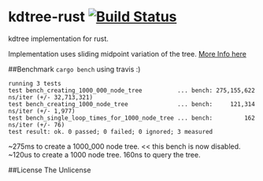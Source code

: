 # kdtree-rust [![Build Status](https://travis-ci.org/fulara/kdtree-rust.svg?branch=develop)](https://travis-ci.org/fulara/kdtree-rust)
kdtree implementation for rust.

Implementation uses sliding midpoint variation of the tree. [More Info here](http://citeseerx.ist.psu.edu/viewdoc/download?doi=10.1.1.74.210&rep=rep1&type=pdf)

##Benchmark
`cargo bench` using travis :)
```
running 3 tests
test bench_creating_1000_000_node_tree          ... bench: 275,155,622 ns/iter (+/- 32,713,321)
test bench_creating_1000_node_tree              ... bench:     121,314 ns/iter (+/- 1,977)
test bench_single_loop_times_for_1000_node_tree ... bench:         162 ns/iter (+/- 76)
test result: ok. 0 passed; 0 failed; 0 ignored; 3 measured
```

~275ms to create a 1000_000 node tree. << this bench is now disabled. 
~120us to create a 1000 node tree.
160ns to query the tree.

##License
The Unlicense
